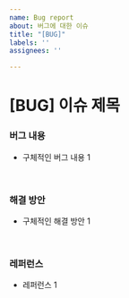 ```yaml
---
name: Bug report
about: 버그에 대한 이슈
title: "[BUG]"
labels: ''
assignees: ''

---
```


# [BUG] 이슈 제목

### 버그 내용

- 구체적인 버그 내용 1

<br/>

### 해결 방안

- 구체적인 해결 방안 1

<br/>

###  레퍼런스

- 레퍼런스 1

<br/>
